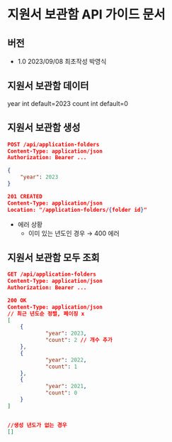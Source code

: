 # 지원서 보관함 API 가이드 문서

## 버전
- 1.0 2023/09/08 최초작성 박영식

## 지원서 보관함 데이터
year  int default=2023 
count int default=0

## 지원서 보관함 생성 

```json
POST /api/application-folders
Content-Type: application/json
Authorization: Bearer ...

{
	"year": 2023
}
```

```json
201 CREATED
Content-Type: application/json
Location: "/application-folders/{folder id}"
```

- 에러 상황
    - 이미 있는 년도인 경우 → 400 에러

## 지원서 보관함 모두 조회 

```json
GET /api/application-folders
Content-Type: application/json
Authorization: Bearer ...
```

```json
200 OK
Content-Type: application/json
// 최근 년도순 정렬, 페이징 x
[
	{
			"year": 2023,
			"count": 2 // 개수 추가
	},
	{
			"year": 2022,
			"count": 1
	},
	{
			"year": 2021,
			"count": 0
	}
]


//생성 년도가 없는 경우
[]
```